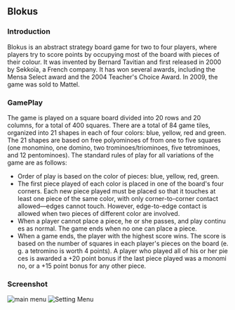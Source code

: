 ## Blokus
### Introduction
Blokus is an abstract strategy board game for two to four players, where players try to score points by occupying most of the board with pieces of their colour. It was invented by Bernard Tavitian and first released in 2000 by Sekkoïa, a French company. It has won several awards, including the Mensa Select award and the 2004 Teacher's Choice Award. In 2009, the game was sold to Mattel.
### GamePlay
The game is played on a square board divided into 20 rows and 20 columns, for a total of 400 squares. There are a total of 84 game tiles, organized into 21 shapes in each of four colors: blue, yellow, red and green. The 21 shapes are based on free polyominoes of from one to five squares (one monomino, one domino, two trominoes/triominoes, five tetrominoes, and 12 pentominoes). The standard rules of play for all variations of the game are as follows:

- Order of play is based on the color of pieces: blue, yellow, red, green.
- The first piece played of each color is placed in one of the board's four corners. Each new piece played must be placed so that it touches at least one piece of the same color, with only corner-to-corner contact allowed—edges cannot touch. However, edge-to-edge contact is allowed when two pieces of different color are involved.
- When a player cannot place a piece, he or she passes, and play continues as normal. The game ends when no one can place a piece.
- When a game ends, the player with the highest score wins. The score is based on the number of squares in each player's pieces on the board (e.g. a tetromino is worth 4 points). A player who played all of his or her pieces is awarded a +20 point bonus if the last piece played was a monomino, or a +15 point bonus for any other piece.

### Screenshot
![main menu](https://www.notion.so/image/https%3A%2F%2Fs3-us-west-2.amazonaws.com%2Fsecure.notion-static.com%2F75e0c91a-0f7f-445d-bf69-8337aea73437%2FmainMenu.png?table=block&id=96670bf7-1a7c-48ac-a5d4-230ee37b93ae&spaceId=a81da235-e439-4f70-9995-4df0349f8c92&width=2560&userId=134eeec1-04a7-4c8c-aa09-44b007864545&cache=v2) ![Setting Menu](https://www.notion.so/image/https%3A%2F%2Fs3-us-west-2.amazonaws.com%2Fsecure.notion-static.com%2F24ba28c4-017d-4569-86ce-29d43b534fbe%2FsettingMenu.png?table=block&id=7b4ce16f-1984-43b2-912b-508508af5f01&spaceId=a81da235-e439-4f70-9995-4df0349f8c92&width=2560&userId=134eeec1-04a7-4c8c-aa09-44b007864545&cache=v2)
